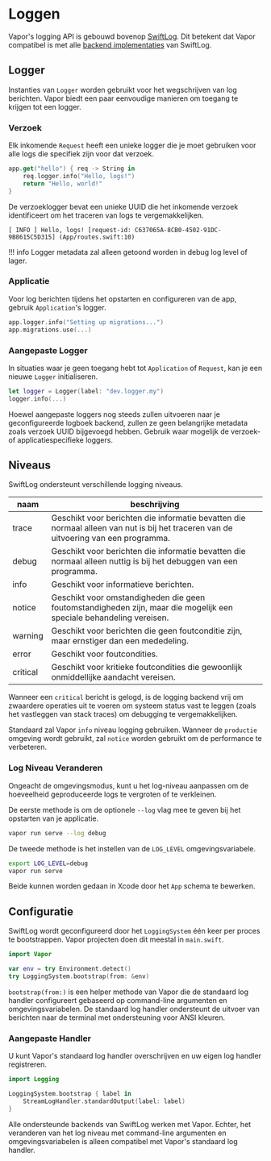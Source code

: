 # Loggen 

Vapor's logging API is gebouwd bovenop [SwiftLog](https://github.com/apple/swift-log). 
Dit betekent dat Vapor compatibel is met alle [backend implementaties](https://github.com/apple/swift-log#backends) van SwiftLog.

## Logger

Instanties van `Logger` worden gebruikt voor het wegschrijven van log berichten. Vapor biedt een paar eenvoudige manieren om toegang te krijgen tot een logger.

### Verzoek

Elk inkomende `Request` heeft een unieke logger die je moet gebruiken voor alle logs die specifiek zijn voor dat verzoek.

```swift
app.get("hello") { req -> String in
    req.logger.info("Hello, logs!")
    return "Hello, world!"
}
```

De verzoeklogger bevat een unieke UUID die het inkomende verzoek identificeert om het traceren van logs te vergemakkelijken.

```
[ INFO ] Hello, logs! [request-id: C637065A-8CB0-4502-91DC-9B8615C5D315] (App/routes.swift:10)
```

!!! info
	Logger metadata zal alleen getoond worden in debug log level of lager.

### Applicatie

Voor log berichten tijdens het opstarten en configureren van de app, gebruik `Application`'s logger.

```swift
app.logger.info("Setting up migrations...")
app.migrations.use(...)
```

### Aangepaste Logger

In situaties waar je geen toegang hebt tot `Application` of `Request`, kan je een nieuwe `Logger` initialiseren. 

```swift
let logger = Logger(label: "dev.logger.my")
logger.info(...)
```

Hoewel aangepaste loggers nog steeds zullen uitvoeren naar je geconfigureerde logboek backend, zullen ze geen belangrijke metadata zoals verzoek UUID bijgevoegd hebben. Gebruik waar mogelijk de verzoek- of applicatiespecifieke loggers. 

## Niveaus

SwiftLog ondersteunt verschillende logging niveaus.

|naam|beschrijving|
|-|-|
|trace|Geschikt voor berichten die informatie bevatten die normaal alleen van nut is bij het traceren van de uitvoering van een programma.|
|debug|Geschikt voor berichten die informatie bevatten die normaal alleen nuttig is bij het debuggen van een programma.|
|info|Geschikt voor informatieve berichten.|
|notice|Geschikt voor omstandigheden die geen foutomstandigheden zijn, maar die mogelijk een speciale behandeling vereisen.|
|warning|Geschikt voor berichten die geen foutconditie zijn, maar ernstiger dan een mededeling.|
|error|Geschikt voor foutcondities.|
|critical|Geschikt voor kritieke foutcondities die gewoonlijk onmiddellijke aandacht vereisen.|

Wanneer een `critical` bericht is gelogd, is de logging backend vrij om zwaardere operaties uit te voeren om systeem status vast te leggen (zoals het vastleggen van stack traces) om debugging te vergemakkelijken.

Standaard zal Vapor `info` niveau logging gebruiken. Wanneer de `productie` omgeving wordt gebruikt, zal `notice` worden gebruikt om de performance te verbeteren. 

### Log Niveau Veranderen

Ongeacht de omgevingsmodus, kunt u het log-niveau aanpassen om de hoeveelheid geproduceerde logs te vergroten of te verkleinen. 

De eerste methode is om de optionele `--log` vlag mee te geven bij het opstarten van je applicatie. 

```sh
vapor run serve --log debug
```

De tweede methode is het instellen van de `LOG_LEVEL` omgevingsvariabele.

```sh
export LOG_LEVEL=debug
vapor run serve
```

Beide kunnen worden gedaan in Xcode door het `App` schema te bewerken.

## Configuratie

SwiftLog wordt geconfigureerd door het `LoggingSystem` één keer per proces te bootstrappen. Vapor projecten doen dit meestal in `main.swift`.

```swift
import Vapor

var env = try Environment.detect()
try LoggingSystem.bootstrap(from: &env)
```

`bootstrap(from:)` is een helper methode van Vapor die de standaard log handler configureert gebaseerd op command-line argumenten en omgevingsvariabelen. De standaard log handler ondersteunt de uitvoer van berichten naar de terminal met ondersteuning voor ANSI kleuren. 

### Aangepaste Handler

U kunt Vapor's standaard log handler overschrijven en uw eigen log handler registreren.

```swift
import Logging

LoggingSystem.bootstrap { label in
    StreamLogHandler.standardOutput(label: label)
}
```

Alle ondersteunde backends van SwiftLog werken met Vapor. Echter, het veranderen van het log niveau met command-line argumenten en omgevingsvariabelen is alleen compatibel met Vapor's standaard log handler.
